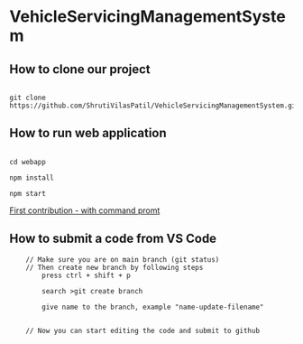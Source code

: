 # VehicleServicingManagementSystem

## How to clone our project

```git

git clone https://github.com/ShrutiVilasPatil/VehicleServicingManagementSystem.git

```
## How to run web application

```node

cd webapp

npm install

npm start

```

[First contribution - with command promt](https://github.com/firstcontributions/first-contributions)

## How to submit a code from VS Code

```
    // Make sure you are on main branch (git status)
    // Then create new branch by following steps
        press ctrl + shift + p

        search >git create branch

        give name to the branch, example "name-update-filename"


    // Now you can start editing the code and submit to github
    
``` 
